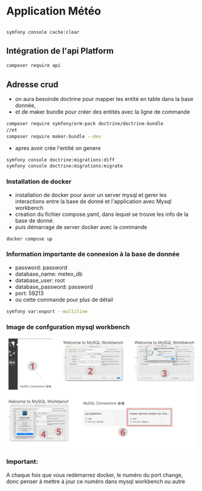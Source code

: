# Application Météo
## 
```bash
symfony console cache:clear
```

## Intégration de l'api Platform
```bash
composer require api
```

## Adresse crud
- on aura besoinde doctrine pour mapper les entité en table dans la base donnée,
- et de maker bundle pour créer des entités avec la ligne de commande
```bash
composer require symfony/orm-pack doctrine/doctrine-bundle
//et
composer require maker-bundle --dev
```
- apres avoir crée l'entité on genere 
```bash
symfony console doctrine:migrations:diff
symfony console doctrine:migrations:migrate

```

### Installation de docker
- installation de docker pour avoir un server mysql et gerer les interactions  entre la base de donné et l'application avec Mysql workbench
- creation du fichier compose.yaml, dans lequel se trouve les info de la base de donné.
- puis démarrage de server docker avec la commande
```bash
docker compose up
```

### Information importante de connexion à la base de donnée
- password: password
- database_name: meteo_db
- database_user: root
- database_password: password
- port: 59213
- ou cette commande pour plus de détail
```bash
symfony var:export --multiline
```
### Image de confguration mysql workbench
![image de configuration mysql workbench](./public/image/configuration-mysql-workbench.png)
### Important:
A chaque fois que vous redémarrez docker, le numéro du port change, donc penser à mettre à jour ce numéro dans mysql workbench ou autre





